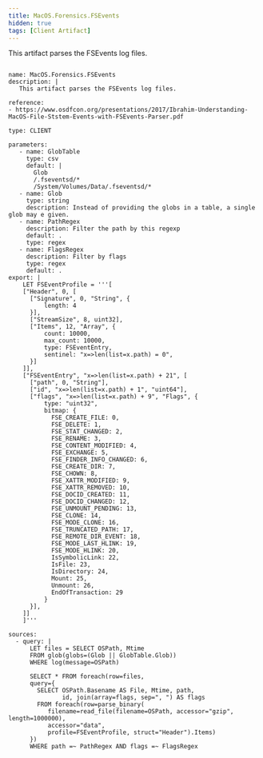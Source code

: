 ```yaml
---
title: MacOS.Forensics.FSEvents
hidden: true
tags: [Client Artifact]
---
```


This artifact parses the FSEvents log files.


<pre><code class="language-yaml">
name: MacOS.Forensics.FSEvents
description: |
   This artifact parses the FSEvents log files.

reference:
- https://www.osdfcon.org/presentations/2017/Ibrahim-Understanding-MacOS-File-Ststem-Events-with-FSEvents-Parser.pdf

type: CLIENT

parameters:
   - name: GlobTable
     type: csv
     default: |
       Glob
       /.fseventsd/*
       /System/Volumes/Data/.fseventsd/*
   - name: Glob
     type: string
     description: Instead of providing the globs in a table, a single glob may e given.
   - name: PathRegex
     description: Filter the path by this regexp
     default: .
     type: regex
   - name: FlagsRegex
     description: Filter by flags
     type: regex
     default: .
export: |
    LET FSEventProfile = '''[
    ["Header", 0, [
      ["Signature", 0, "String", {
          length: 4
      }],
      ["StreamSize", 8, uint32],
      ["Items", 12, "Array", {
          count: 10000,
          max_count: 10000,
          type: FSEventEntry,
          sentinel: "x=&gt;len(list=x.path) = 0",
      }]
    ]],
    ["FSEventEntry", "x=&gt;len(list=x.path) + 21", [
      ["path", 0, "String"],
      ["id", "x=&gt;len(list=x.path) + 1", "uint64"],
      ["flags", "x=&gt;len(list=x.path) + 9", "Flags", {
          type: "uint32",
          bitmap: {
            FSE_CREATE_FILE: 0,
            FSE_DELETE: 1,
            FSE_STAT_CHANGED: 2,
            FSE_RENAME: 3,
            FSE_CONTENT_MODIFIED: 4,
            FSE_EXCHANGE: 5,
            FSE_FINDER_INFO_CHANGED: 6,
            FSE_CREATE_DIR: 7,
            FSE_CHOWN: 8,
            FSE_XATTR_MODIFIED: 9,
            FSE_XATTR_REMOVED: 10,
            FSE_DOCID_CREATED: 11,
            FSE_DOCID_CHANGED: 12,
            FSE_UNMOUNT_PENDING: 13,
            FSE_CLONE: 14,
            FSE_MODE_CLONE: 16,
            FSE_TRUNCATED_PATH: 17,
            FSE_REMOTE_DIR_EVENT: 18,
            FSE_MODE_LAST_HLINK: 19,
            FSE_MODE_HLINK: 20,
            IsSymbolicLink: 22,
            IsFile: 23,
            IsDirectory: 24,
            Mount: 25,
            Unmount: 26,
            EndOfTransaction: 29
          }
      }],
    ]]
    ]'''

sources:
  - query: |
      LET files = SELECT OSPath, Mtime
      FROM glob(globs=(Glob || GlobTable.Glob))
      WHERE log(message=OSPath)

      SELECT * FROM foreach(row=files,
      query={
        SELECT OSPath.Basename AS File, Mtime, path,
               id, join(array=flags, sep=", ") AS flags
        FROM foreach(row=parse_binary(
           filename=read_file(filename=OSPath, accessor="gzip", length=1000000),
           accessor="data",
           profile=FSEventProfile, struct="Header").Items)
      })
      WHERE path =~ PathRegex AND flags =~ FlagsRegex

</code></pre>

